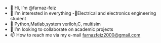 - 👋 Hi, I’m @farnaz-feiz
- 👀 I’m interested in everything
-🔌Electrical and electronics engineering student
- 🌱 Python,Matlab,system veriloh,C, multisim
- 💞️ I’m looking to collaborate on academic projects
- 📫 How to reach me via my e-mail farnazfeiz2000@gmail.com 
